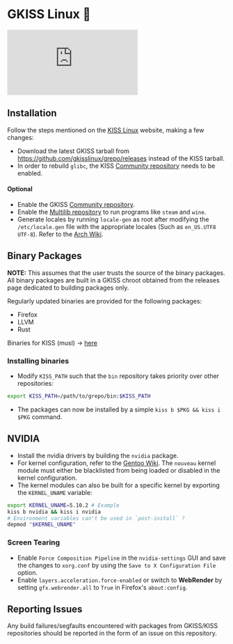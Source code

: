 # GKISS Linux 🐂

![Downloads](https://img.shields.io/github/downloads/gkisslinux/grepo/latest/gkiss-chroot-2020.10.13.tar.xz)

## Installation

Follow the steps mentioned on the [KISS Linux](https://k1sslinux.org/install) website, making a few changes:

* Download the latest GKISS tarball from https://github.com/gkisslinux/grepo/releases instead of the KISS tarball.
* In order to rebuild `glibc`, the KISS [Community repository](https://github.com/kiss-community/repo-community) needs to be enabled.

#### Optional

* Enable the GKISS [Community repository](https://github.com/gkisslinux/gcommunity).
* Enable the [Multilib repository](https://github.com/gkisslinux/grepo/tree/master/multilib) to run programs like `steam` and `wine`.
* Generate locales by running `locale-gen` as root after modifying the `/etc/locale.gen` file with the appropriate locales (Such as `en_US.UTF8 UTF-8`). Refer to the [Arch Wiki](https://wiki.archlinux.org/index.php/Locale).

## Binary Packages

**NOTE:** This assumes that the user trusts the source of the binary packages. All binary packages are built in a GKISS chroot obtained from the releases page dedicated to building packages only.

Regularly updated binaries are provided for the following packages:
* Firefox
* LLVM
* Rust

Binaries for KISS (musl) -> [here](https://github.com/kiss-community/repo-bin)

### Installing binaries

* Modify `KISS_PATH` such that the `bin` repository takes priority over other repositories:
```sh
export KISS_PATH=/path/to/grepo/bin:$KISS_PATH
```
* The packages can now be installed by a simple `kiss b $PKG && kiss i $PKG` command.

## NVIDIA

* Install the nvidia drivers by building the `nvidia` package.
* For kernel configuration, refer to the [Gentoo Wiki](https://wiki.gentoo.org/wiki/NVIDIA/nvidia-drivers#Kernel_compatibility). The `nouveau` kernel module must either be blacklisted from being loaded or disabled in the kernel configuration.
* The kernel modules can also be built for a specific kernel by exporting the `KERNEL_UNAME` variable:
```sh
export KERNEL_UNAME=5.10.2 # Example
kiss b nvidia && kiss i nvidia
# Environment variables can't be used in `post-install` ?
depmod "$KERNEL_UNAME"
```

### Screen Tearing
* Enable `Force Composition Pipeline` in the `nvidia-settings` GUI and save the changes to `xorg.conf` by using the `Save to X Configuration File` option.
* Enable `layers.acceleration.force-enabled` or switch to **WebRender** by setting `gfx.webrender.all` to `True` in Firefox's `about:config`.

## Reporting Issues

Any build failures/segfaults encountered with packages from GKISS/KISS repositories should be reported in the form of an issue on this repository.
